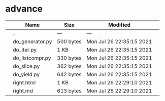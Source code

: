 # advance

<table><thead><tr class="header"><th></th><th>Name</th><th>Size</th><th>Modified</th><th></th></tr></thead><tbody><tr class="odd"><td></td><td><span class="goup">..</span></td><td>—</td><td>—</td><td></td></tr><tr class="even"><td></td><td><span class="name">do_generator.py</span></td><td>500 bytes</td><td>Mon Jul 26 22:35:15 2021</td><td></td></tr><tr class="odd"><td></td><td><span class="name">do_iter.py</span></td><td>1 KB</td><td>Mon Jul 26 22:35:15 2021</td><td></td></tr><tr class="even"><td></td><td><span class="name">do_listcompr.py</span></td><td>330 bytes</td><td>Mon Jul 26 22:35:15 2021</td><td></td></tr><tr class="odd"><td></td><td><span class="name">do_slice.py</span></td><td>362 bytes</td><td>Mon Jul 26 22:35:15 2021</td><td></td></tr><tr class="even"><td></td><td><span class="name">do_yield.py</span></td><td>642 bytes</td><td>Mon Jul 26 22:35:15 2021</td><td></td></tr><tr class="odd"><td></td><td><span class="name">right.html</span></td><td>1 KB</td><td>Mon Jul 26 22:29:10 2021</td><td></td></tr><tr class="even"><td></td><td><span class="name">right.md</span></td><td>613 bytes</td><td>Mon Jul 26 22:29:10 2021</td><td></td></tr></tbody></table>

